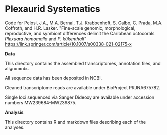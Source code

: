 # Plexaurid Systematics 
Code for Pelosi, J.A., M.A. Bernal, T.J. Krabbenhoft, S. Galbo, C. Prada, M.A. Coffroth, and H.R. Lasker. "Fine-scale genomic, morphological, reproductive, and symbiont differences delimit the Caribbean octocorals <i> Plexuara homomalla </i> and <i> P. kükenthali" </i> https://link.springer.com/article/10.1007/s00338-021-02175-x 

<b> Data </b> 

This directory contains the assembled transcriptomes, annotation files, and alignments. 

All sequence data has been deposited in NCBI. 

Cleaned transcriptome reads are available under BioProject PRJNA675782. 

Single loci sequenced via Sanger Dideoxy are available under accession numbers MW239684-MW239875.  

<b> Analysis </b> 

This directory contains R and markdown files describing each of the analyses. 
